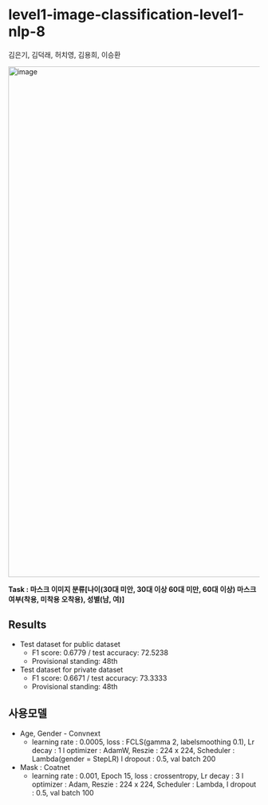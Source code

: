 # level1-image-classification-level1-nlp-8

김은기, 김덕래, 허치영, 김용희, 이승환

<img width="1024" alt="image" src="https://user-images.githubusercontent.com/81913386/162423001-cc0546e7-efc0-46e2-8396-8db77454aeb8.png">


**Task : 마스크 이미지 분류\[나이(30대 미안, 30대 이상 60대 미만, 60대 이상) 마스크 여부(착용, 미착용 오착용), 성별(남, 여)]**

## Results
- Test dataset for public dataset
  - F1 score: 0.6779 / test accuracy: 72.5238
  - Provisional standing: 48th
- Test dataset for private dataset
  - F1 score: 0.6671 / test accuracy: 73.3333
  - Provisional standing: 48th

## 사용모델
- Age, Gender - Convnext
  - learning rate : 0.0005, loss : FCLS(gamma 2, labelsmoothing 0.1), Lr decay : 1 l optimizer : AdamW, Reszie : 224 x 224, Scheduler : Lambda(gender = StepLR) l dropout : 0.5, val batch 200
- Mask : Coatnet
  - learning rate : 0.001, Epoch 15, loss : crossentropy, Lr decay : 3 l optimizer : Adam, Reszie : 224 x 224, Scheduler : Lambda,
l dropout : 0.5, val batch 100

